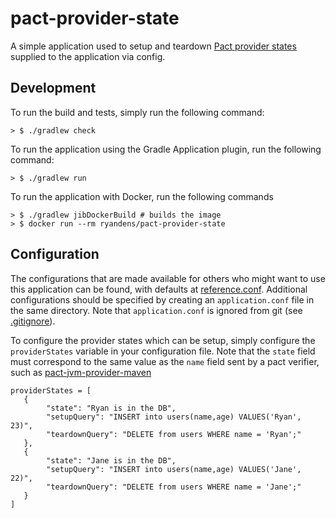 # pact-provider-state
A simple application used to setup and teardown 
[Pact provider states](https://docs.pact.io/getting_started/provider_states) 
supplied to the application via config. 

## Development

To run the build and tests, simply run the following command:

```shell script
> $ ./gradlew check
```

To run the application using the Gradle Application plugin, run the following command:
```shell script
> $ ./gradlew run
```

To run the application with Docker, run the following commands

```shell script
> $ ./gradlew jibDockerBuild # builds the image
> $ docker run --rm ryandens/pact-provider-state
```

## Configuration
The configurations that are made available for others who might want to use
this application can be found, with defaults at 
[reference.conf](app/src/main/resources/reference.conf). Additional configurations
should be specified by creating an `application.conf` file in the same directory.
Note that `application.conf` is ignored from git (see [.gitignore](.gitignore)).

To configure the provider states which can be setup, simply configure the `providerStates`
variable in your configuration file. Note that the `state` field must correspond to
the same value as the `name` field sent by a pact verifier, such as 
[pact-jvm-provider-maven](https://github.com/DiUS/pact-jvm/tree/master/provider/pact-jvm-provider-maven)
```
providerStates = [
   {
        "state": "Ryan is in the DB",
        "setupQuery": "INSERT into users(name,age) VALUES('Ryan', 23)",
        "teardownQuery": "DELETE from users WHERE name = 'Ryan';"
   },
   {
        "state": "Jane is in the DB",
        "setupQuery": "INSERT into users(name,age) VALUES('Jane', 22)",
        "teardownQuery": "DELETE from users WHERE name = 'Jane';"
   }
]
```

